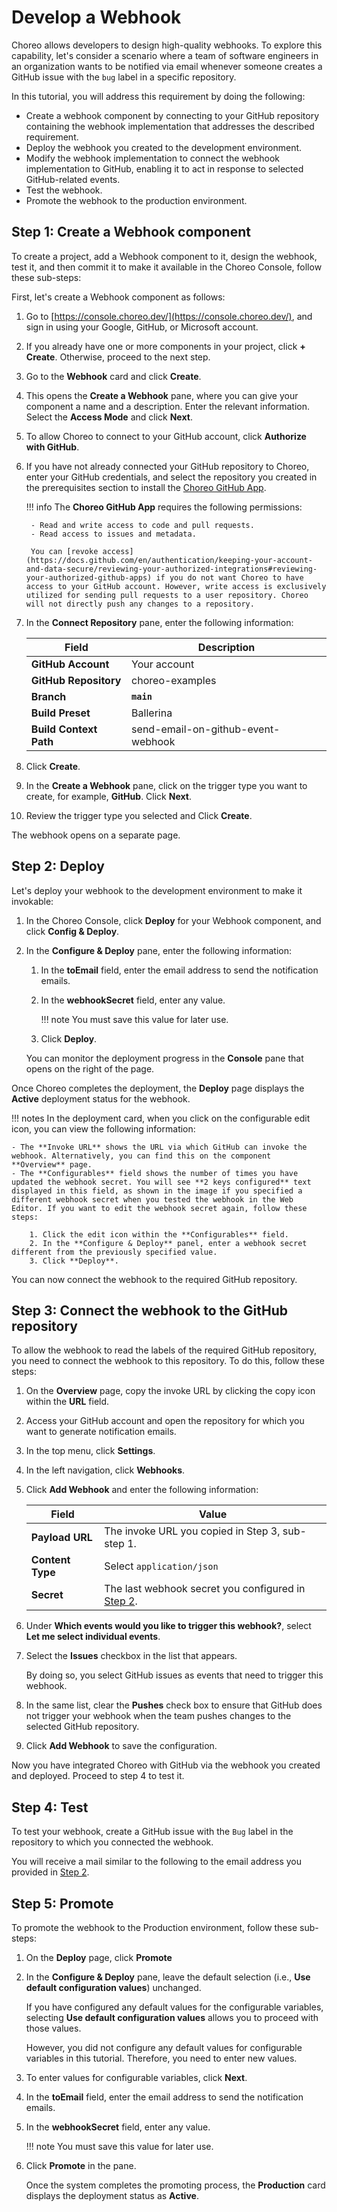 # Develop a Webhook

Choreo allows developers to design high-quality webhooks. To explore this capability, let's consider a scenario where a team of software engineers in an organization wants to be notified via email whenever someone creates a GitHub issue with the `bug` label in a specific repository. 

In this tutorial, you will address this requirement by doing the following:

- Create a webhook component by connecting to your GitHub repository containing the webhook implementation that addresses the described requirement.
- Deploy the webhook you created to the development environment.
- Modify the webhook implementation to connect the webhook implementation to GitHub, enabling it to act in response to selected GitHub-related events.
- Test the webhook.
- Promote the webhook to the production environment.

## Step 1: Create a Webhook component

To create a project, add a Webhook component to it, design the webhook, test it, and then commit it to make it available in the Choreo Console, follow these sub-steps:

First, let's create a Webhook component as follows:

1. Go to [https://console.choreo.dev/](https://console.choreo.dev/), and sign in using your Google, GitHub, or Microsoft account.
2. If you already have one or more components in your project, click **+ Create**. Otherwise, proceed to the next step.
3. Go to the **Webhook** card and click **Create**.
4. This opens the **Create a Webhook** pane, where you can give your component a name and a description. Enter the relevant information. Select the **Access Mode** and click **Next**.
5. To allow Choreo to connect to your GitHub account, click **Authorize with GitHub**.
6. If you have not already connected your GitHub repository to Choreo, enter your GitHub credentials, and select the repository you created in the prerequisites section to install the [Choreo GitHub App](https://github.com/marketplace/choreo-apps).

    !!! info
         The **Choreo GitHub App** requires the following permissions:
         
        - Read and write access to code and pull requests.
        - Read access to issues and metadata.
             
        You can [revoke access](https://docs.github.com/en/authentication/keeping-your-account-and-data-secure/reviewing-your-authorized-integrations#reviewing-your-authorized-github-apps) if you do not want Choreo to have access to your GitHub account. However, write access is exclusively utilized for sending pull requests to a user repository. Choreo will not directly push any changes to a repository.

7. In the **Connect Repository** pane, enter the following information:

    | **Field**                     | **Description**    |
    |-------------------------------|--------------------|
    | **GitHub Account**            | Your account       |
    | **GitHub Repository**         | choreo-examples |
    | **Branch**                    | **`main`**         |
    | **Build Preset**              | Ballerina           |
    | **Build Context Path**        | send-email-on-github-event-webhook|

8. Click **Create**.
9. In the **Create a Webhook** pane, click on the trigger type you want to create, for example, **GitHub**. Click **Next**.
10. Review the trigger type you selected and Click **Create**. 

The webhook opens on a separate page.

## Step 2: Deploy

Let's deploy your webhook to the development environment to make it invokable:

1. In the Choreo Console, click **Deploy** for your Webhook component, and click **Config & Deploy**.

2. In the **Configure & Deploy** pane, enter the following information:

    1. In the **toEmail** field, enter the email address to send the notification emails.
   
    2. In the **webhookSecret** field, enter any value.
   
        !!! note
            You must save this value for later use.
   
    3. Click **Deploy**.

    You can monitor the deployment progress in the **Console** pane that opens on the right of the page.

Once Choreo completes the deployment, the **Deploy** page displays the **Active** deployment status for the webhook.

!!! notes
    In the deployment card, when you click on the configurable edit icon, you can view the following information:

    - The **Invoke URL** shows the URL via which GitHub can invoke the webhook. Alternatively, you can find this on the component **Overview** page.
    - The **Configurables** field shows the number of times you have updated the webhook secret. You will see **2 keys configured** text displayed in this field, as shown in the image if you specified a different webhook secret when you tested the webhook in the Web Editor. If you want to edit the webhook secret again, follow these steps:

        1. Click the edit icon within the **Configurables** field.
        2. In the **Configure & Deploy** panel, enter a webhook secret different from the previously specified value.
        3. Click **Deploy**.
You can now connect the webhook to the required GitHub repository.

## Step 3: Connect the webhook to the GitHub repository

To allow the webhook to read the labels of the required GitHub repository, you need to connect the webhook to this repository. To do this, follow these steps:

1. On the **Overview** page, copy the invoke URL by clicking the copy icon within the **URL** field.

2. Access your GitHub account and open the repository for which you want to generate notification emails.

3. In the top menu, click **Settings**.

4. In the left navigation, click **Webhooks**.

5. Click **Add Webhook** and enter the following information:

    | **Field**        | **Value**                                                          |
    |------------------|--------------------------------------------------------------------|
    | **Payload URL**  | The invoke URL you copied in Step 3, sub-step 1.                   |
    | **Content Type** | Select `application/json`                                        |
    | **Secret**       | The last webhook secret you configured in [Step 2](#step-2-deploy).|

6. Under **Which events would you like to trigger this webhook?**, select **Let me select individual events**.

7. Select the **Issues** checkbox in the list that appears. 

    By doing so, you select GitHub issues as events that need to trigger this webhook. 

8. In the same list, clear the **Pushes** check box to ensure that GitHub does not trigger your webhook when the team pushes changes to the selected GitHub repository.

9. Click **Add Webhook** to save the configuration.

Now you have integrated Choreo with GitHub via the webhook you created and deployed. Proceed to step 4 to test it.

## Step 4: Test

To test your webhook, create a GitHub issue with the `Bug` label in the repository to which you connected the webhook.

You will receive a mail similar to the following to the email address you provided in [Step 2](#step-2-deploy).

## Step 5:  Promote

To promote the webhook to the Production environment, follow these sub-steps:

1. On the **Deploy** page, click **Promote**

2. In the **Configure & Deploy** pane, leave the default selection (i.e., **Use default configuration values**) unchanged. 

    If you have configured any default values for the configurable variables, selecting **Use default configuration values** allows you to proceed with those values.

    However, you did not configure any default values for configurable variables in this tutorial. Therefore, you need to enter new values.

3. To enter values for configurable variables, click **Next**.

4. In the **toEmail** field, enter the email address to send the notification emails.

5. In the **webhookSecret** field, enter any value.

    !!! note
        You must save this value for later use.

6. Click **Promote** in the pane.

    Once the system completes the promoting process, the **Production** card displays the deployment status as **Active**.

